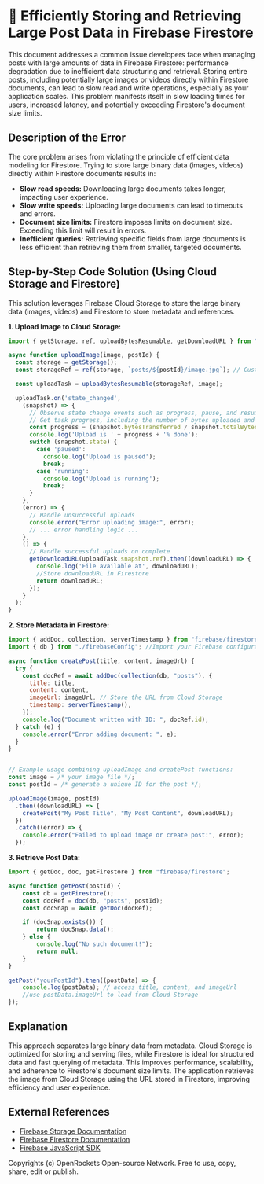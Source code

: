 # 🐞 Efficiently Storing and Retrieving Large Post Data in Firebase Firestore


This document addresses a common issue developers face when managing posts with large amounts of data in Firebase Firestore: performance degradation due to inefficient data structuring and retrieval.  Storing entire posts, including potentially large images or videos directly within Firestore documents, can lead to slow read and write operations, especially as your application scales.  This problem manifests itself in slow loading times for users, increased latency, and potentially exceeding Firestore's document size limits.

## Description of the Error

The core problem arises from violating the principle of efficient data modeling for Firestore.  Trying to store large binary data (images, videos) directly within Firestore documents results in:

* **Slow read speeds:** Downloading large documents takes longer, impacting user experience.
* **Slow write speeds:** Uploading large documents can lead to timeouts and errors.
* **Document size limits:** Firestore imposes limits on document size. Exceeding this limit will result in errors.
* **Inefficient queries:** Retrieving specific fields from large documents is less efficient than retrieving them from smaller, targeted documents.


## Step-by-Step Code Solution (Using Cloud Storage and Firestore)

This solution leverages Firebase Cloud Storage to store the large binary data (images, videos) and Firestore to store metadata and references.

**1. Upload Image to Cloud Storage:**

```javascript
import { getStorage, ref, uploadBytesResumable, getDownloadURL } from "firebase/storage";

async function uploadImage(image, postId) {
  const storage = getStorage();
  const storageRef = ref(storage, `posts/${postId}/image.jpg`); // Customizable path

  const uploadTask = uploadBytesResumable(storageRef, image);

  uploadTask.on('state_changed', 
    (snapshot) => {
      // Observe state change events such as progress, pause, and resume
      // Get task progress, including the number of bytes uploaded and the total number of bytes to be uploaded
      const progress = (snapshot.bytesTransferred / snapshot.totalBytes) * 100;
      console.log('Upload is ' + progress + '% done');
      switch (snapshot.state) {
        case 'paused':
          console.log('Upload is paused');
          break;
        case 'running':
          console.log('Upload is running');
          break;
      }
    }, 
    (error) => {
      // Handle unsuccessful uploads
      console.error("Error uploading image:", error);
      // ... error handling logic ...
    }, 
    () => {
      // Handle successful uploads on complete
      getDownloadURL(uploadTask.snapshot.ref).then((downloadURL) => {
        console.log('File available at', downloadURL);
        //Store downloadURL in Firestore
        return downloadURL;
      });
    }
  );
}
```

**2. Store Metadata in Firestore:**

```javascript
import { addDoc, collection, serverTimestamp } from "firebase/firestore";
import { db } from "./firebaseConfig"; //Import your Firebase configuration

async function createPost(title, content, imageUrl) {
  try {
    const docRef = await addDoc(collection(db, "posts"), {
      title: title,
      content: content,
      imageUrl: imageUrl, // Store the URL from Cloud Storage
      timestamp: serverTimestamp(),
    });
    console.log("Document written with ID: ", docRef.id);
  } catch (e) {
    console.error("Error adding document: ", e);
  }
}


// Example usage combining uploadImage and createPost functions:
const image = /* your image file */;
const postId = /* generate a unique ID for the post */;

uploadImage(image, postId)
  .then((downloadURL) => {
    createPost("My Post Title", "My Post Content", downloadURL);
  })
  .catch((error) => {
    console.error("Failed to upload image or create post:", error);
  });

```

**3. Retrieve Post Data:**

```javascript
import { getDoc, doc, getFirestore } from "firebase/firestore";

async function getPost(postId) {
    const db = getFirestore();
    const docRef = doc(db, "posts", postId);
    const docSnap = await getDoc(docRef);

    if (docSnap.exists()) {
        return docSnap.data();
    } else {
        console.log("No such document!");
        return null;
    }
}

getPost("yourPostId").then((postData) => {
    console.log(postData); // access title, content, and imageUrl
    //use postData.imageUrl to load from Cloud Storage
});

```



## Explanation

This approach separates large binary data from metadata.  Cloud Storage is optimized for storing and serving files, while Firestore is ideal for structured data and fast querying of metadata.  This improves performance, scalability, and adherence to Firestore's document size limits.  The application retrieves the image from Cloud Storage using the URL stored in Firestore, improving efficiency and user experience.


## External References

* [Firebase Storage Documentation](https://firebase.google.com/docs/storage)
* [Firebase Firestore Documentation](https://firebase.google.com/docs/firestore)
* [Firebase JavaScript SDK](https://firebase.google.com/docs/web/setup)


Copyrights (c) OpenRockets Open-source Network. Free to use, copy, share, edit or publish.

